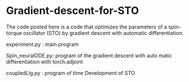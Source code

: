 # Gradient-descent-for-STO

The code posted here is a code that optimizes the parameters of a spin-torque oscillator (STO) by gradient descent with automatic differentiation.

experiment.py    : main program

Spin_neuralODE.py: program of the gradient descent with auto matic differentiation with torch.adjoint

coupledLlg.py    : program of time Development of STO
